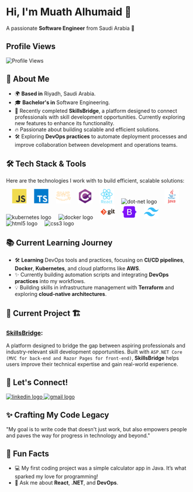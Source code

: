 # Hi, I'm Muath Alhumaid 👋

A passionate **Software Engineer** from Saudi Arabia 🚀

## Profile Views
![Profile Views](https://komarev.com/ghpvc/?username=muathalhumaid&color=blue)

## 🚀 About Me
- 🌍 **Based in** Riyadh, Saudi Arabia.
- 🎓 **Bachelor's in** Software Engineering.
- 💼 Recently completed **SkillsBridge**, a platform designed to connect professionals with skill development opportunities. Currently exploring new features to enhance its functionality.
- 🔥 Passionate about building scalable and efficient solutions.
- 🛠️ Exploring **DevOps practices** to automate deployment processes and improve collaboration between development and operations teams.

## 🛠️ Tech Stack & Tools
Here are the technologies I work with to build efficient, scalable solutions:

 <div align="left">
  <img width="12" />
  <img src="https://github.com/devicons/devicon/blob/master/icons/javascript/javascript-original.svg" height="40" alt="Js logo"  />
  <img width="12" />
  <img src="https://github.com/devicons/devicon/blob/master/icons/typescript/typescript-original.svg" height="40" alt="Ts logo"  />
  <img width="12" />
  <img src="https://github.com/devicons/devicon/blob/master/icons/amazonwebservices/amazonwebservices-line-wordmark.svg" height="40" alt="AWS logo"  />
  <img width="12" />
  <img src="https://github.com/devicons/devicon/blob/master/icons/csharp/csharp-original.svg" height="40" alt="C# logo"  />
  <img width="12" />
  <img src="https://github.com/devicons/devicon/blob/master/icons/react/react-original-wordmark.svg" height="40" alt="React logo"  />
  <img width="12" />
  <img src="https://cdn.jsdelivr.net/gh/devicons/devicon/icons/dot-net/dot-net-plain-wordmark.svg" height="40" alt="dot-net logo"  />
  <img width="12" />
  <img src="https://github.com/devicons/devicon/blob/master/icons/java/java-original-wordmark.svg" height="40" alt="JAVA logo"  />
  <img width="12" />
  <img src="https://cdn.jsdelivr.net/gh/devicons/devicon/icons/kubernetes/kubernetes-plain.svg" height="40" alt="kubernetes logo"  />
  <img width="12" />
  <img src="https://cdn.jsdelivr.net/gh/devicons/devicon/icons/docker/docker-plain-wordmark.svg" height="40" alt="docker logo"  />
  <img width="12" />
  <img src="https://github.com/devicons/devicon/blob/master/icons/git/git-original-wordmark.svg" height="40" alt="Git logo"  />
   <img width="12" />
  <img src="https://github.com/devicons/devicon/blob/master/icons/bootstrap/bootstrap-original.svg" height="40" alt="Bootstrap logo"  />
   <img width="12" />
  <img src="https://github.com/devicons/devicon/blob/master/icons/tailwindcss/tailwindcss-original.svg" height="40" alt="Tailwind Css logo"  />
  <img width="12" />
  <img src="https://cdn.jsdelivr.net/gh/devicons/devicon/icons/html5/html5-original.svg" height="30" alt="html5 logo"  />
  <img width="12" />
  <img src="https://cdn.jsdelivr.net/gh/devicons/devicon/icons/css3/css3-original.svg" height="30" alt="css3 logo"  />
  
</div>

## 📚 Current Learning Journey
- 🛠️ **Learning** DevOps tools and practices, focusing on **CI/CD pipelines**, **Docker**, **Kubernetes**, and cloud platforms like **AWS**.
- ✨ Currently building automation scripts and integrating **DevOps practices** into my workflows.
- 💡 Building skills in infrastructure management with **Terraform** and exploring **cloud-native architectures**.


## 🚧 Current Project 🏗️
### [**SkillsBridge**](https://github.com/m-alhumaid/SkillsBridge):
A platform designed to bridge the gap between aspiring professionals and industry-relevant skill development opportunities. Built with `ASP.NET Core (MVC for back-end and Razor Pages for front-end)`, **SkillsBridge** helps users improve their technical expertise and gain real-world experience.


## 💬 Let's Connect!
<a href="https://www.linkedin.com/in/muaathalhumaid" target="_blank">
  <img src="https://img.shields.io/static/v1?message=LinkedIn&logo=linkedin&label=&color=0077B5&logoColor=white&labelColor=&style=for-the-badge" height="35" alt="linkedin logo" />
</a>

<a href="mailto:alhumaidmu@gmail.com" target="_blank">
  <img src="https://img.shields.io/static/v1?message=Gmail&logo=gmail&label=&color=D14836&logoColor=white&labelColor=&style=for-the-badge" height="35" alt="gmail logo" />
</a>


## ✨ Crafting My Code Legacy
"My goal is to write code that doesn't just work, but also empowers people and paves the way for progress in technology and beyond."

## 📝 Fun Facts
- 💻 My first coding project was a simple calculator app in Java. It’s what sparked my love for programming!
- 💬 Ask me about **React**, **.NET**, and **DevOps**.
